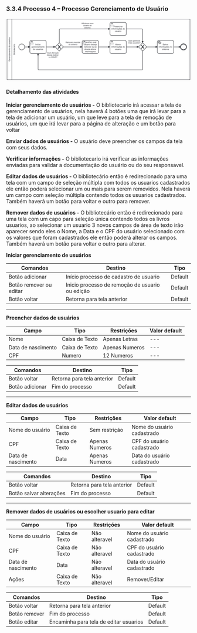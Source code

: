 ### 3.3.4 Processo 4 – Processo Gerenciamento de Usuário

![Processo Gerenciamento de Usuário](images/processoGU.png "Modelo BPMN do Processo 4.")


#### Detalhamento das atividades


**Iniciar gerenciamento de usuários -**
O bibliotecario irá acessar a tela de gerenciamento de usuários, nela haverá 4 botões uma que irá levar para a tela de adicionar um usuário, um que leve para a tela de remoção de usuários, um que irá levar para a página de alteração e um botão para voltar

**Enviar dados de usuários -**
O usuário deve preencher os campos da tela com seus dados.

**Verificar informações -**
O bibliotecario irá verificar as informações enviadas para validar a documentação do usuário ou do seu responsavel.

**Editar dados de usuários -**
O bibliotecário então é redirecionado para uma tela com um campo de seleção múltipla com todos os usuarios cadastrados ele então poderá selecionar um ou mais para serem removidos. Nela haverá um campo com seleção múltipla contendo todos os usuarios cadastrados. Também haverá um botão para voltar e outro para remover.

**Remover dados de usuários -**
O bibliotecário então é redirecionado para uma tela com um capo para seleção única contendo todos os livros usuarios, ao selecionar um usuario 3 novos campos de área de texto irão aparecer sendo eles o Nome, a Data e o CPF do usuário selecionado com os valores que foram cadastrados ele então poderá alterar os campos. Também haverá um botão para voltar e outro para alterar.



**Iniciar gerenciamento de usuários**


| **Comandos**         |  **Destino**                   | **Tipo** |
| ---                  | ---                            | ---                         |
| Botão adicionar      | Início processo de cadastro de usuario   | Default           |
| Botão remover ou editar | Inicio processo de remoção de usuario ou edição  | Default|
| Botão voltar         | Retorna para tela anterior               | Default           |

___________________________________________________________________________________________________________________________________

**Preencher dados de usuários**

| **Campo**       | **Tipo**         | **Restrições** | **Valor default** |
| ---             | ---              | ---            | ---               |
| Nome            | Caixa de Texto   | Apenas Letras  | ---               |
| Data de nascimento| Caixa de Texto | Apenas Numeros | ---               |
| CPF             |   Numero         | 12 Numeros | ---               |




| **Comandos**         |  **Destino**                   | **Tipo**          |
| ---                  | ---                            | ---               |
| Botão voltar         | Retorna para tela anterior     | Default           |
| Botão adicionar      | Fim do processo                | Default           |

__________________________________________________________________________________________________________________________________


**Editar dados de usuários**

| **Campo**       | **Tipo**         | **Restrições** | **Valor default** |
| ---             | ---              | ---            | ---               |
| Nome do usuário | Caixa de Texto | Sem restrição | Nome do usuário cadastrado |
| CPF             |   Caixa de Texto | Apenas Numeros | CPF do usuário cadastrado               |
| Data de nascimento| Data           | Apenas Numeros | Data do usuário cadastrado               |



| **Comandos**         |  **Destino**                   | **Tipo**          |
| ---                  | ---                            | ---               |
| Botão voltar         | Retorna para tela anterior     | Default           |
| Botão salvar alterações    | Fim do processo                | Default           |

___________________________________________________________________________________________________________________________________
 
**Remover dados de usuários ou escolher usuario para editar**

| **Campo**       | **Tipo**         | **Restrições** | **Valor default** |
| ---             | ---              | ---            | ---               |
| Nome do usuário | Caixa de Texto   | Não alteravel | Nome do usuário cadastrado |
| CPF             |   Caixa de Texto | Não alteravel | CPF do usuário cadastrado  |
| Data de nascimento| Data           | Não alteravel | Data do usuário cadastrado |
| Ações |  Caixa de Texto        | Não alteravel | Remover/Editar |




| **Comandos**         |  **Destino**                   | **Tipo**          |
| ---                  | ---                            | ---               |
| Botão voltar         | Retorna para tela anterior     | Default           |
| Botão remover        | Fim do processo                | Default           |
| Botão editar        | Encaminha para tela de editar usuarios  | Default          |
